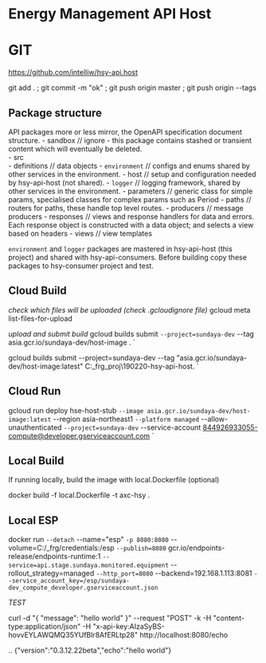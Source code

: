 # Energy Management API Host

# GIT

https://github.com/intelliw/hsy-api.host

git add . ; git commit -m "ok" ; git push origin master ; git push origin --tags


## Package structure 

API packages more or less mirror, the OpenAPI specification document structure.
    - sandbox               // ignore - this package contains stashed or transient content which will eventually be deleted.   
    - src                 
        -  definitions       // data objects
        - `environment`       // configs and enums shared by other services in the environment. 
        -  host              // setup and configuration needed by hsy-api-host (not shared). 
        - `logger`            // logging framework, shared by other services in the environment. 
        -  parameters        // generic class for simple params, specialised classes for complex params such as Period
        -  paths             // routers for paths, these handle top level routes. 
        -  producers         // message producers
        -  responses         // views and response handlers for data and errors.
                                Each response object is constructed with a data object; and selects a view based on headers
        -  views             // view templates

`environment` and `logger` packages are mastered in hsy-api-host (this project) and shared with hsy-api-consumers.
Before building copy these packages to hsy-consumer project and test.


## Cloud Build 

_check which files will be uploaded (check .gcloudignore file)_
    gcloud meta list-files-for-upload

_upload and submit build_
gcloud builds submit `
    --project=sundaya-dev `
    --tag asia.gcr.io/sundaya-dev/host-image . `

gcloud builds submit --project=sundaya-dev --tag "asia.gcr.io/sundaya-dev/host-image:latest" C:\_frg\_proj\190220-hsy-api-host\. `


## Cloud Run  

gcloud run deploy hse-host-stub `
    --image asia.gcr.io/sundaya-dev/host-image:latest `
    --region asia-northeast1 `
    --platform managed `
    --allow-unauthenticated `
    --project=sundaya-dev `
    --service-account 844926933055-compute@developer.gserviceaccount.com `

## Local Build
If running locally, build the image with local.Dockerfile (optional)

docker build -f local.Dockerfile -t axc-hsy .


## Local ESP

docker run `
    --detach `
    --name="esp" `
    -p 8080:8080 `
    --volume=C:/_frg/credentials:/esp `
    --publish=8080 `
    gcr.io/endpoints-release/endpoints-runtime:1 `
    --service=api.stage.sundaya.monitored.equipment `
    --rollout_strategy=managed `
    --http_port=8080 `
    --backend=192.168.1.113:8081 `
    --service_account_key=/esp/sundaya-dev_compute_developer.gserviceaccount.json `

_TEST_

curl -d "{ \"message\": \"hello world\" }" --request "POST" -k -H "content-type:application/json" -H "x-api-key:AIzaSyBS-hovvEYLAWQMQ35YUfBlr8AfERLtp28" http://localhost:8080/echo

.. {"version":"0.3.12.22beta","echo":"hello world"}